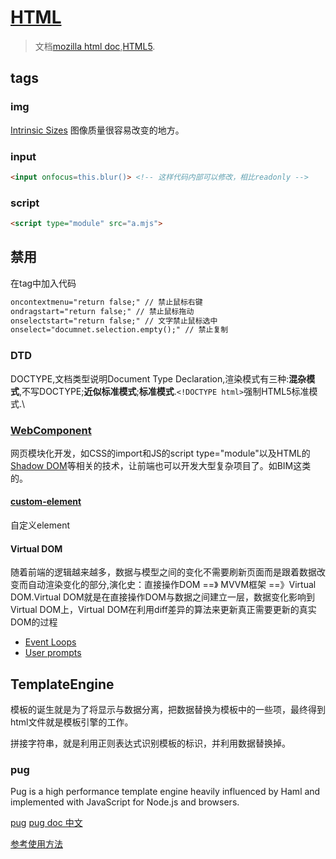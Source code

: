 
# [HTML](https://whatwg.org/)

> 文档[mozilla html doc](https://developer.mozilla.org/en-US/docs/Web/HTML),[HTML5](https://developer.mozilla.org/en-US/docs/Web/Guide/HTML/HTML5).

## tags

### img

[Intrinsic Sizes](https://www.w3.org/TR/css-sizing-3/#intrinsic-sizes)
图像质量很容易改变的地方。

### input

```html
<input onfocus=this.blur()> <!-- 这样代码内部可以修改，相比readonly -->
```

### script

```html
<script type="module" src="a.mjs">    
```
## 禁用
在tag中加入代码
```html
oncontextmenu="return false;" // 禁止鼠标右键
ondragstart="return false;" // 禁止鼠标拖动
onselectstart="return false;" // 文字禁止鼠标选中
onselect="documnet.selection.empty();" // 禁止复制
```

### DTD
DOCTYPE,文档类型说明Document Type Declaration,渲染模式有三种:**混杂模式**,不写DOCTYPE;**近似标准模式**;**标准模式**.`<!DOCTYPE html>`强制HTML5标准模式.\

### [WebComponent](https://www.w3.org/wiki/WebComponents/)
网页模块化开发，如CSS的import和JS的script type="module"以及HTML的 [Shadow DOM](http://w3c.github.io/webcomponents/spec/shadow/)等相关的技术，让前端也可以开发大型复杂项目了。如BIM这类的。

#### [custom-element](http://w3c.github.io/webcomponents/spec/custom/)

自定义element

#### Virtual DOM
随着前端的逻辑越来越多，数据与模型之间的变化不需要刷新页面而是跟着数据改变而自动渲染变化的部分,演化史：直接操作DOM ==》 MVVM框架 ==》Virtual DOM.Virtual DOM就是在直接操作DOM与数据之间建立一层，数据变化影响到Virtual DOM上，Virtual DOM在利用diff差异的算法来更新真正需要更新的真实DOM的过程

- [Event Loops](https://html.spec.whatwg.org/multipage/webappapis.html#event-loop)
- [User prompts](https://html.spec.whatwg.org/multipage/timers-and-user-prompts.html#user-prompts)


## TemplateEngine

模板的诞生就是为了将显示与数据分离，把数据替换为模板中的一些项，最终得到html文件就是模板引擎的工作。

拼接字符串，就是利用正则表达式识别模板的标识，并利用数据替换掉。

### pug

Pug is a high performance template engine heavily influenced by Haml and implemented with JavaScript for Node.js and browsers. 

[pug](https://pugjs.org/api/getting-started.html)
[pug doc 中文](https://pugjs.org/zh-cn/api/getting-started.html)

[参考使用方法](https://github.com/lmj01/startbootstrap-grayscale)